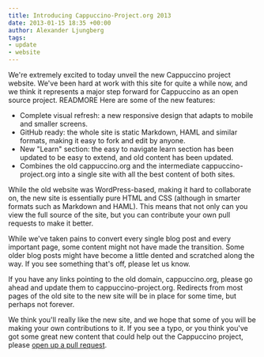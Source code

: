 ```yaml
---
title: Introducing Cappuccino-Project.org 2013
date: 2013-01-15 18:35 +00:00
author: Alexander Ljungberg
tags:
- update
- website
---
```


We're extremely excited to today unveil the new Cappuccino project website. We've been hard at work with this site for quite a while now, and we think it represents a major step forward for Cappuccino as an open source project. READMORE Here are some of the new features:

* Complete visual refresh: a new responsive design that adapts to mobile and smaller screens.
* GitHub ready: the whole site is static Markdown, HAML and similar formats, making it easy to fork and edit by anyone.
* New "Learn" section: the easy to navigate learn section has been updated to be easy to extend, and old content has been updated.
* Combines the old cappuccino.org and the intermediate cappuccino-project.org into a single site with all the best content of both sites.

While the old website was WordPress-based, making it hard to collaborate on, the new site is essentially pure HTML and CSS (although in smarter formats such as Markdown and HAML). This means that not only can you view the full source of the site, but you can contribute your own pull requests to make it better.

While we've taken pains to convert every single blog post and every important page, some content might not have made the transition. Some older blog posts might have become a little dented and scratched along the way. If you see something that's off, please let us know.

If you have any links pointing to the old domain, cappuccino.org, please go ahead and update them to cappuccino-project.org. Redirects from most pages of the old site to the new site will be in place for some time, but perhaps not forever.

We think you'll really like the new site, and we hope that some of you will be making your own contributions to it. If you see a typo, or you think you've got some great new content that could help out the Cappuccino project, please [open up a pull request](https://github.com/cappuccino/cappuccino.org).
